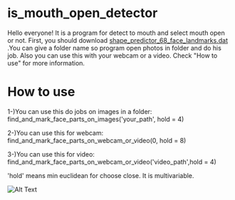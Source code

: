 # is_mouth_open_detector

Hello everyone! It is a program for detect to mouth and select mouth open or not. First, you should download [shape_predictor_68_face_landmarks.dat](https://github.com/AKSHAYUBHAT/TensorFace/blob/master/openface/models/dlib/shape_predictor_68_face_landmarks.dat) .You can give a folder name so program open photos in folder and do his job. Also you can use this with your webcam or a video. Check "How to use" for more information.

# How to use

1-)You can use this do jobs on images in a folder: find_and_mark_face_parts_on_images('your_path', hold = 4)

2-)You can use this for webcam: find_and_mark_face_parts_on_webcam_or_video(0, hold = 8)

3-)You can use this for video: find_and_mark_face_parts_on_webcam_or_video('video_path',hold = 4)

'hold' means min euclidean for choose close. It is multivariable.

![Alt Text](https://giphy.com/gifs/9JnIwwgwiQm4NqJ8ud)

